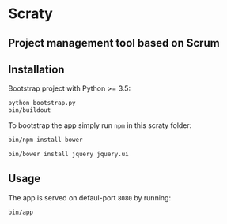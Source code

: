 # Scraty

## Project management tool based on Scrum

## Installation

Bootstrap project with Python >= 3.5:

```bash
python bootstrap.py
bin/buildout
```

To bootstrap the app simply run `npm` in this scraty folder:

```bash
bin/npm install bower
```

```bash
bin/bower install jquery jquery.ui
```

## Usage

The app is served on defaul-port `8080` by running:

```bash
bin/app
```